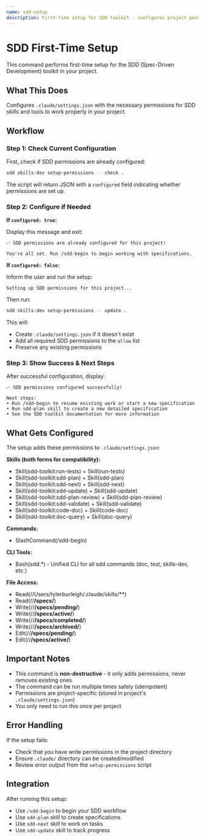 ```yaml
---
name: sdd-setup
description: First-time setup for SDD toolkit - configures project permissions
---
```


# SDD First-Time Setup

This command performs first-time setup for the SDD (Spec-Driven Development) toolkit in your project.

## What This Does

Configures `.claude/settings.json` with the necessary permissions for SDD skills and tools to work properly in your project.

## Workflow

### Step 1: Check Current Configuration

First, check if SDD permissions are already configured:

```bash
sdd skills-dev setup-permissions -- check .
```

The script will return JSON with a `configured` field indicating whether permissions are set up.

### Step 2: Configure if Needed

**If `configured: true`:**

Display this message and exit:
```
✅ SDD permissions are already configured for this project!

You're all set. Run /sdd-begin to begin working with specifications.
```

**If `configured: false`:**

Inform the user and run the setup:
```
Setting up SDD permissions for this project...
```

Then run:
```bash
sdd skills-dev setup-permissions -- update .
```

This will:
- Create `.claude/settings.json` if it doesn't exist
- Add all required SDD permissions to the `allow` list
- Preserve any existing permissions

### Step 3: Show Success & Next Steps

After successful configuration, display:
```
✅ SDD permissions configured successfully!

Next steps:
• Run /sdd-begin to resume existing work or start a new specification
• Run sdd-plan skill to create a new detailed specification
• See the SDD toolkit documentation for more information
```

## What Gets Configured

The setup adds these permissions to `.claude/settings.json`:

**Skills (both forms for compatibility):**
- Skill(sdd-toolkit:run-tests) + Skill(run-tests)
- Skill(sdd-toolkit:sdd-plan) + Skill(sdd-plan)
- Skill(sdd-toolkit:sdd-next) + Skill(sdd-next)
- Skill(sdd-toolkit:sdd-update) + Skill(sdd-update)
- Skill(sdd-toolkit:sdd-plan-review) + Skill(sdd-plan-review)
- Skill(sdd-toolkit:sdd-validate) + Skill(sdd-validate)
- Skill(sdd-toolkit:code-doc) + Skill(code-doc)
- Skill(sdd-toolkit:doc-query) + Skill(doc-query)

**Commands:**
- SlashCommand(/sdd-begin)

**CLI Tools:**
- Bash(sdd:*) - Unified CLI for all sdd commands (doc, test, skills-dev, etc.)

**File Access:**
- Read(//Users/tylerburleigh/.claude/skills/**)
- Read(//**/specs/**)
- Write(//**/specs/pending/**)
- Write(//**/specs/active/**)
- Write(//**/specs/completed/**)
- Write(//**/specs/archived/**)
- Edit(//**/specs/pending/**)
- Edit(//**/specs/active/**)

## Important Notes

- This command is **non-destructive** - it only adds permissions, never removes existing ones
- The command can be run multiple times safely (idempotent)
- Permissions are project-specific (stored in project's `.claude/settings.json`)
- You only need to run this once per project

## Error Handling

If the setup fails:
- Check that you have write permissions in the project directory
- Ensure `.claude/` directory can be created/modified
- Review error output from the `setup-permissions` script

## Integration

After running this setup:
- Use `/sdd-begin` to begin your SDD workflow
- Use `sdd-plan` skill to create specifications
- Use `sdd-next` skill to work on tasks
- Use `sdd-update` skill to track progress
